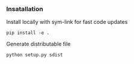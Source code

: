 ### Insatallation

Install locally with sym-link for fast code updates
```
pip install -e .
```

Generate distributable file
```
python setup.py sdist
```